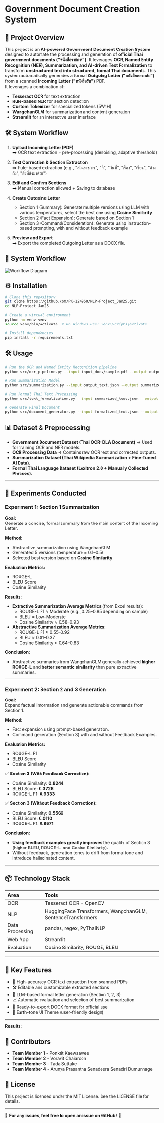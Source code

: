 # Government Document Creation System

## 📌 Project Overview
This project is an **AI-powered Government Document Creation System** designed to automate the processing and generation of **official Thai government documents ("หนังสือราชการ")**. It leverages **OCR, Named Entity Recognition (NER), Summarization, and AI-driven Text Formalization** to transform **unstructured text into structured, formal Thai documents**.
This system automatically generates a formal **Outgoing Letter ("หนังสือตอบกลับ")** from a scanned **Incoming Letter ("หนังสือรับ")** PDF.  
It leverages a combination of:
- **Tesseract OCR** for text extraction
- **Rule-based NER** for section detection
- **Custom Tokenizer** for specialized tokens (5W1H)
- **WangchanGLM** for summarization and content generation
- **Streamlit** for an interactive user interface

## 🛠️ System Workflow
1. **Upload Incoming Letter (PDF)**  
   ⮕ OCR text extraction + pre-processing (denoising, adaptive threshold)

2. **Text Correction & Section Extraction**  
   ⮕ Rule-based extraction (e.g., "ส่วนราชการ", "ที่", "วันที่", "เรื่อง", "เรียน", "อ้างถึง", "สิ่งที่ส่งมาด้วย")

3. **Edit and Confirm Sections**  
   ⮕ Manual correction allowed + Saving to database

4. **Create Outgoing Letter**  
   - Section 1 (Summary): Generate multiple versions using LLM with various temperatures, select the best one using **Cosine Similarity**
   - Section 2 (Fact Expansion): Generate based on Section 1
   - Section 3 (Command/Consideration): Generate using instruction-based prompting, with and without feedback example

5. **Preview and Export**  
   ⮕ Export the completed Outgoing Letter as a DOCX file.
## 📜 System Workflow
![Workflow Diagram](images/Project_concept.png)

## ⚙️ Installation
```bash
# Clone this repository
git clone https://github.com/PK-124960/NLP-Project_Jan25.git
cd NLP-Project_Jan25

# Create a virtual environment
python -m venv venv
source venv/bin/activate  # On Windows use: venv\Scripts\activate

# Install dependencies
pip install -r requirements.txt
```

## 🛠️ Usage
```bash
# Run the OCR and Named Entity Recognition pipeline
python src/ocr_pipeline.py --input input_docs/sample.pdf --output output_text.json

# Run Summarization Model
python src/summarization.py --input output_text.json --output summarized_text.json

# Run Formal Thai Text Processing
python src/text_formalization.py --input summarized_text.json --output formalized_text.json

# Generate Final Document
python src/document_generator.py --input formalized_text.json --output final_document.docx
```

## 📊 Dataset & Preprocessing
- **Government Document Dataset (Thai OCR: DLA Document)** → Used for training OCR and NER models.
- **OCR Processing Data** → Contains raw OCR text and corrected outputs.
- **Summarization Dataset (Thai Wikipedia Summarization + Fine-Tuned AI Data)**.
- **Formal Thai Language Dataset (Lexitron 2.0 + Manually Collected Phrases)**.

---

## 🧪 Experiments Conducted

### Experiment 1: Section 1 Summarization

**Goal:**  
Generate a concise, formal summary from the main content of the Incoming Letter.

**Method:**
- Abstractive summarization using WangchanGLM
- Generated 5 versions (temperature = 0.1–0.5)
- Selected best version based on **Cosine Similarity**

**Evaluation Metrics:**  
- ROUGE-L
- BLEU Score
- Cosine Similarity

**Results:**
- **Extractive Summarization Average Metrics** (from Excel results):
  - ROUGE-L F1 ≈ Moderate (e.g., 0.25–0.85 depending on sample)
  - BLEU ≈ Low–Moderate
  - Cosine Similarity ≈ 0.58–0.93
- **Abstractive Summarization Average Metrics**:
  - ROUGE-L F1 ≈ 0.55–0.92
  - BLEU ≈ 0.01–0.37
  - Cosine Similarity ≈ 0.64–0.83

**Conclusion:**
- Abstractive summaries from WangchanGLM generally achieved **higher ROUGE-L** and **better semantic similarity** than pure extractive summaries.

---

### Experiment 2: Section 2 and 3 Generation

**Goal:**  
Expand factual information and generate actionable commands from Section 1.

**Method:**
- Fact expansion using prompt-based generation.
- Command generation (Section 3) with and without Feedback Examples.

**Evaluation Metrics:**  
- ROUGE-L F1
- BLEU Score
- Cosine Similarity

✅ **Section 3 (With Feedback Correction):**
- Cosine Similarity: **0.8244**
- BLEU Score: **0.3726**
- ROUGE-L F1: **0.9333**

✅ **Section 3 (Without Feedback Correction):**
- Cosine Similarity: **0.5566**
- BLEU Score: **0.0110**
- ROUGE-L F1: **0.8571**

**Conclusion:**
- **Using feedback examples greatly improves** the quality of Section 3 (higher BLEU, ROUGE-L, and Cosine Similarity).
- Without feedback, generation tends to drift from formal tone and introduce hallucinated content.

---

## 📦 Technology Stack

| Area | Tools |
|:----|:------|
| OCR | Tesseract OCR + OpenCV |
| NLP | HuggingFace Transformers, WangchanGLM, SentenceTransformers |
| Data Processing | pandas, regex, PyThaiNLP |
| Web App | Streamlit |
| Evaluation | Cosine Similarity, ROUGE, BLEU |

---

## 🚀 Key Features

- 🎯 High-accuracy OCR text extraction from scanned PDFs
- 🛠️ Editable and customizable extracted sections
- 🧠 LLM-based formal letter generation (Section 1, 2, 3)
- 📈 Automatic evaluation and selection of best summarization
- 📄 Ready-to-export DOCX format for official use
- 🌿 Earth-tone UI Theme (user-friendly design)

---

**Results:**
## 👥 Contributors
- **Team Member 1** - Ponkrit Kaewsawee
- **Team Member 2** - Voravit Chaiaroon 
- **Team Member 3** - Tada Suttake 
- **Team Member 4** - Arunya Prasantha Senadeera Senadiri Dumunnage

## 📄 License
This project is licensed under the MIT License. See the [LICENSE](LICENSE) file for details.

---
📢 **For any issues, feel free to open an issue on GitHub!** 🚀
